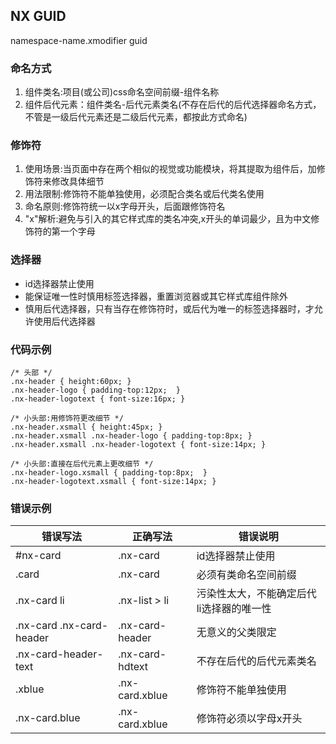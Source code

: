 ## NX GUID
namespace-name.xmodifier guid

### 命名方式
1. 组件类名:项目(或公司)css命名空间前缀-组件名称
2. 组件后代元素：组件类名-后代元素类名(不存在后代的后代选择器命名方式，不管是一级后代元素还是二级后代元素，都按此方式命名)

### 修饰符
1. 使用场景:当页面中存在两个相似的视觉或功能模块，将其提取为组件后，加修饰符来修改具体细节
2. 用法限制:修饰符不能单独使用，必须配合类名或后代类名使用
3. 命名原则:修饰符统一以x字母开头，后面跟修饰符名
4. "x"解析:避免与引入的其它样式库的类名冲突,x开头的单词最少，且为中文修饰符的第一个字母

### 选择器
+ id选择器禁止使用
+ 能保证唯一性时慎用标签选择器，重置浏览器或其它样式库组件除外
+ 慎用后代选择器，只有当存在修饰符时，或后代为唯一的标签选择器时，才允许使用后代选择器

### 代码示例
```
/* 头部 */ 
.nx-header { height:60px; }
.nx-header-logo { padding-top:12px;  }
.nx-header-logotext { font-size:16px; }

/* 小头部:用修饰符更改细节 */ 
.nx-header.xsmall { height:45px; }
.nx-header.xsmall .nx-header-logo { padding-top:8px; }
.nx-header.xsmall .nx-header-logotext { font-size:14px; }

/* 小头部:直接在后代元素上更改细节 */
.nx-header-logo.xsmall { padding-top:8px;  }
.nx-header-logotext.xsmall { font-size:14px; }
```

### 错误示例

| 错误写法 | 正确写法 | 错误说明 |
| ------- | -------- | --- |
| #nx-card | .nx-card | id选择器禁止使用 |
| .card | .nx-card | 必须有类命名空间前缀 |
| .nx-card li | .nx-list > li | 污染性太大，不能确定后代li选择器的唯一性 |
| .nx-card .nx-card-header | .nx-card-header | 无意义的父类限定 |
| .nx-card-header-text | .nx-card-hdtext | 不存在后代的后代元素类名 |
| .xblue | .nx-card.xblue | 修饰符不能单独使用 |
| .nx-card.blue | .nx-card.xblue | 修饰符必须以字母x开头 |
